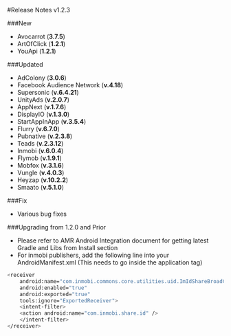 #Release Notes v1.2.3

###New
* Avocarrot (**3.7.5**)
* ArtOfClick (**1.2.1**)
* YouApi (**1.2.1**)

###Updated
* AdColony (**3.0.6**)
* Facebook Audience Network (**v.4.18**)
* Supersonic (**v.6.4.21**)
* UnityAds (**v.2.0.7**)
* AppNext (**v.1.7.6**)
* DisplayIO (**v.1.3.0**)
* StartAppInApp (**v.3.5.4**)
* Flurry (**v.6.7.0**)
* Pubnative (**v.2.3.8**)
* Teads (**v.2.3.12**)
* Inmobi (**v.6.0.4**)
* Flymob (**v.1.9.1**)
* Mobfox (**v.3.1.6**)
* Vungle (**v.4.0.3**)
* Heyzap (**v.10.2.2**)
* Smaato (**v.5.1.0**)

###Fix
* Various bug fixes

###Upgrading from 1.2.0 and Prior
* Please refer to AMR Android Integration document for getting latest Gradle and Libs from Install section
* For inmobi publishers, add the following line into your AndroidManifest.xml (This needs to go inside the application tag)
```sh
<receiver
    android:name="com.inmobi.commons.core.utilities.uid.ImIdShareBroadCastReceiver"
    android:enabled="true"
    android:exported="true"
    tools:ignore="ExportedReceiver">
    <intent-filter>
	<action android:name="com.inmobi.share.id" />
    </intent-filter>
</receiver>
```
